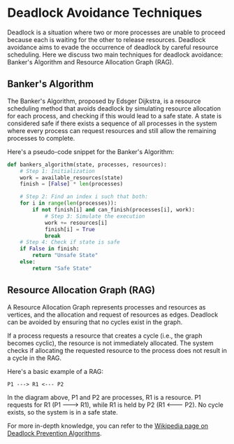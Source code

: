 # Deadlock Avoidance Techniques

Deadlock is a situation where two or more processes are unable to proceed because each is waiting for the other to release resources. Deadlock avoidance aims to evade the occurrence of deadlock by careful resource scheduling. Here we discuss two main techniques for deadlock avoidance: Banker's Algorithm and Resource Allocation Graph (RAG).

## Banker's Algorithm
The Banker's Algorithm, proposed by Edsger Dijkstra, is a resource scheduling method that avoids deadlock by simulating resource allocation for each process, and checking if this would lead to a safe state. A state is considered safe if there exists a sequence of all processes in the system where every process can request resources and still allow the remaining processes to complete.

Here's a pseudo-code snippet for the Banker's Algorithm:

```python
def bankers_algorithm(state, processes, resources):
    # Step 1: Initialization
    work = available_resources(state)
    finish = [False] * len(processes)

    # Step 2: Find an index i such that both:
    for i in range(len(processes)):
        if not finish[i] and can_finish(processes[i], work):
            # Step 3: Simulate the execution
            work += resources[i]
            finish[i] = True
            break
    # Step 4: Check if state is safe
    if False in finish:
        return "Unsafe State"
    else:
        return "Safe State"
```

## Resource Allocation Graph (RAG)
A Resource Allocation Graph represents processes and resources as vertices, and the allocation and request of resources as edges. Deadlock can be avoided by ensuring that no cycles exist in the graph. 

If a process requests a resource that creates a cycle (i.e., the graph becomes cyclic), the resource is not immediately allocated. The system checks if allocating the requested resource to the process does not result in a cycle in the RAG.

Here's a basic example of a RAG:

```
P1 ---> R1 <--- P2
```

In the diagram above, P1 and P2 are processes, R1 is a resource. P1 requests for R1 (P1 ---> R1), while R1 is held by P2 (R1 <--- P2). No cycle exists, so the system is in a safe state.

For more in-depth knowledge, you can refer to the [Wikipedia page on Deadlock Prevention Algorithms](https://en.wikipedia.org/wiki/Deadlock_prevention_algorithms).
